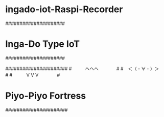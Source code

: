 # ingado-iot-Raspi-Recorder
#####################
#  Inga-Do Type IoT #
#####################

######################
#　　　ヘヘヘ　　　　#
#　＜（・∀・）＞　　#
#　　　ＶＶＶ　　　　#
# Piyo-Piyo Fortress #
######################
